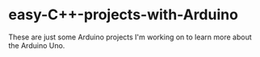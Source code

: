 # easy-C++-projects-with-Arduino
These are just some Arduino projects I'm working on to learn more about the Arduino Uno.
